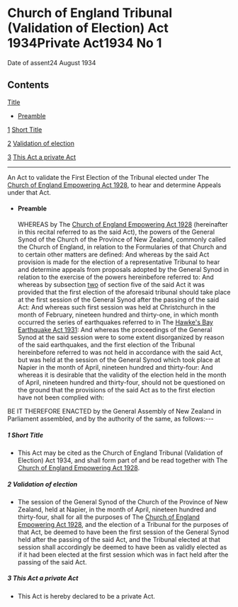 # Church of England Tribunal (Validation of Election) Act 1934Private Act1934 No 1

Date of assent24 August 1934

## Contents

[Title][0]
    
*   [Preamble][1]

[1][2] [Short Title][2]

[2][3] [Validation of election][3]

[3][4] [This Act a private Act][4]

---

An Act to validate the First Election of the Tribunal elected under The [Church of England Empowering Act 1928][5], to hear and determine Appeals under that Act.
    
*   #### Preamble
    
    WHEREAS by The [Church of England Empowering Act 1928][5] (hereinafter in this recital referred to as the said Act), the powers of the General Synod of the Church of the Province of New Zealand, commonly called the Church of England, in relation to the Formularies of that Church and to certain other matters are defined: And whereas by the said Act provision is made for the election of a representative Tribunal to hear and determine appeals from proposals adopted by the General Synod in relation to the exercise of the powers hereinbefore referred to: And whereas by subsection [two][6] of section five of the said Act it was provided that the first election of the aforesaid tribunal should take place at the first session of the General Synod after the passing of the said Act: And whereas such first session was held at Christchurch in the month of February, nineteen hundred and thirty-one, in which month occurred the series of earthquakes referred to in The [Hawke's Bay Earthquake Act 1931][7]: And whereas the proceedings of the General Synod at the said session were to some extent disorganized by reason of the said earthquakes, and the first election of the Tribunal hereinbefore referred to was not held in accordance with the said Act, but was held at the session of the General Synod which took place at Napier in the month of April, nineteen hundred and thirty-four: And whereas it is desirable that the validity of the election held in the month of April, nineteen hundred and thirty-four, should not be questioned on the ground that the provisions of the said Act as to the first election have not been complied with:

BE IT THEREFORE ENACTED by the General Assembly of New Zealand in Parliament assembled, and by the authority of the same, as follows:---

##### 1 Short Title
    
*   This Act may be cited as the Church of England Tribunal (Validation of Election) Act 1934, and shall form part of and be read together with The [Church of England Empowering Act 1928][5].

##### 2 Validation of election
    
*   The session of the General Synod of the Church of the Province of New Zealand, held at Napier, in the month of April, nineteen hundred and thirty-four, shall for all the purposes of The [Church of England Empowering Act 1928][5], and the election of a Tribunal for the purposes of that Act, be deemed to have been the first session of the General Synod held after the passing of the said Act, and the Tribunal elected at that session shall accordingly be deemed to have been as validly elected as if it had been elected at the first session which was in fact held after the passing of the said Act.

##### 3 This Act a private Act
    
*   This Act is hereby declared to be a private Act.



[0]: http://www.legislation.govt.nz/act/private/1934/0001/latest/whole.html#DLM96364
[1]: http://www.legislation.govt.nz/act/private/1934/0001/latest/whole.html#DLM96365
[2]: http://www.legislation.govt.nz/act/private/1934/0001/latest/whole.html#DLM96368
[3]: http://www.legislation.govt.nz/act/private/1934/0001/latest/whole.html#DLM96369
[4]: http://www.legislation.govt.nz/act/private/1934/0001/latest/whole.html#DLM96370
[5]: http://www.legislation.govt.nz/act/private/1934/0001/latest/link.aspx?id=DLM94466
[6]: http://www.legislation.govt.nz/act/private/1934/0001/latest/link.aspx?id=DLM94493
[7]: http://www.legislation.govt.nz/act/private/1934/0001/latest/link.aspx?id=DLM209208